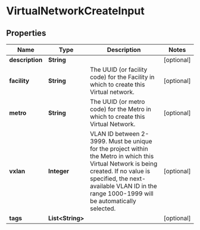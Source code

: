 

# VirtualNetworkCreateInput


## Properties

| Name | Type | Description | Notes |
|------------ | ------------- | ------------- | -------------|
|**description** | **String** |  |  [optional] |
|**facility** | **String** | The UUID (or facility code) for the Facility in which to create this Virtual network. |  [optional] |
|**metro** | **String** | The UUID (or metro code) for the Metro in which to create this Virtual Network. |  [optional] |
|**vxlan** | **Integer** | VLAN ID between 2-3999. Must be unique for the project within the Metro in which this Virtual Network is being created. If no value is specified, the next-available VLAN ID in the range 1000-1999 will be automatically selected. |  [optional] |
|**tags** | **List&lt;String&gt;** |  |  [optional] |



